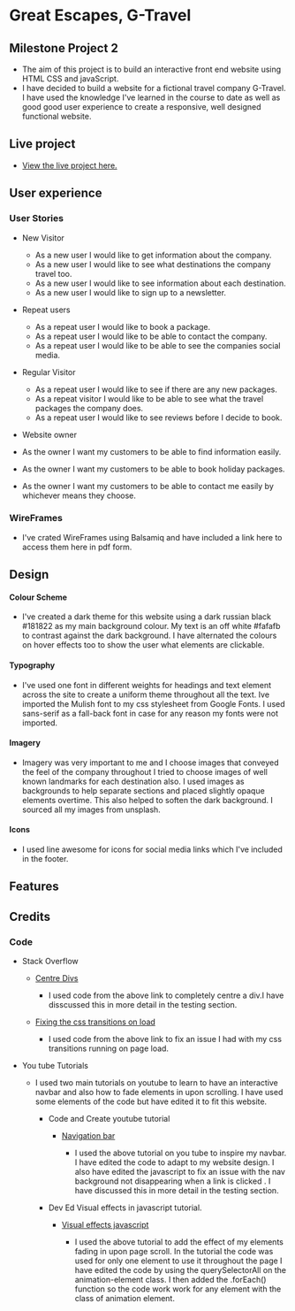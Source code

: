 # Great Escapes, G-Travel

## Milestone Project 2

- The aim of this project is to build an interactive front end website using HTML CSS and javaScript.
- I have decided to build a website for a fictional travel company G-Travel. I have used the knowledge I've learned in the course to date as well as good good user experience to create a responsive, well designed functional website.

## Live project

- [View the live project here.](https://brianwhelandublin.github.io/milestone-project-2/)

## User experience

### User Stories

- New Visitor

  - As a new user I would like to get information about the company.
  - As a new user I would like to see what destinations the company travel too.
  - As a new user I would like to see information about each destination.
  - As a new user I would like to sign up to a newsletter.

- Repeat users

  - As a repeat user I would like to book a package.
  - As a repeat user I would like to be able to contact the company.
  - As a repeat user I would like to be able to see the companies social media.

- Regular Visitor

  - As a repeat user I would like to see if there are any new packages.
  - As a repeat visitor I would like to be able to see what the travel packages the company does.
  - As a repeat user I would like to see reviews before I decide to book.

- Website owner
- As the owner I want my customers to be able to find information easily.
- As the owner I want my customers to be able to book holiday packages.
- As the owner I want my customers to be able to contact me easily by whichever means they choose.

### WireFrames

- I've crated WireFrames using Balsamiq and have included a link here to access them here in pdf form.

## Design

#### Colour Scheme

- I've created a dark theme for this website using a dark russian black #181822 as my main background colour. My text is an off white #fafafb to contrast against the dark background.
  I have alternated the colours on hover effects too to show the user what elements are clickable.

#### Typography

- I've used one font in different weights for headings and text element across the site to create a uniform theme throughout all the text.
  Ive imported the Mulish font to my css stylesheet from Google Fonts.
  I used sans-serif as a fall-back font in case for any reason my fonts were not imported.

#### Imagery

- Imagery was very important to me and I choose images that conveyed the feel of the company throughout I tried to choose images of well known landmarks for each destination also.
  I used images as backgrounds to help separate sections and placed slightly opaque elements overtime. This also helped to soften the dark background.
  I sourced all my images from unsplash.

#### Icons

- I used line awesome for icons for social media links which I've included in the footer.

## Features

## Credits

### Code

- Stack Overflow

  - [Centre Divs](https://stackoverflow.com/questions/1776915/how-can-i-center-an-absolutely-positioned-element-in-a-div)

    - I used code from the above link to completely centre a div.I have disscussed this in more detail in the testing section.

  - [Fixing the css transitions on load](https://stackoverflow.com/questions/22744438/remove-body-class-after-window-load-with-javascript)
    - I used code from the above link to fix an issue I had with my css transitions running on page load.

- You tube Tutorials

  - I used two main tutorials on youtube to learn to have an interactive navbar and also how to fade elements in upon scrolling. I have used some elements of the code but have edited it to fit this website.

    - Code and Create youtube tutorial

      - [Navigation bar](https://www.youtube.com/watch?v=9Q7wy8r3i8w&list=WL&index=2)

        - I used the above tutorial on you tube to inspire my navbar. I have edited the code to adapt to my website design. I also have edited the javascript to fix an issue with the nav background not disappearing when a link is clicked . I have discussed this in more detail in the testing section.

    - Dev Ed Visual effects in javascript tutorial.

      - [Visual effects javascript](https://www.youtube.com/watch?v=C_JKlr4WKKs&list=PLDyQo7g0_nsXlSfuoBpG5Fgz0Qe3IvWnA&index=2)

        - I used the above tutorial to add the effect of my elements fading in upon page scroll. In the tutorial the code was used for only one element to use it throughout the page I have edited the code by using the querySelectorAll on the animation-element class. I then added the .forEach() function so the code work work for any element with the class of animation element.
